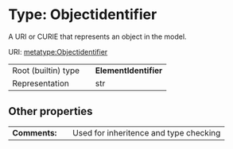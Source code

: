 
# Type: Objectidentifier


A URI or CURIE that represents an object in the model.

URI: [metatype:Objectidentifier](https://w3id.org/biolink/biolinkml/meta/types/Objectidentifier)

|  |  |  |
| --- | --- | --- |
| Root (builtin) type | | **ElementIdentifier** |
| Representation | | str |

## Other properties

|  |  |  |
| --- | --- | --- |
| **Comments:** | | Used for inheritence and type checking |

